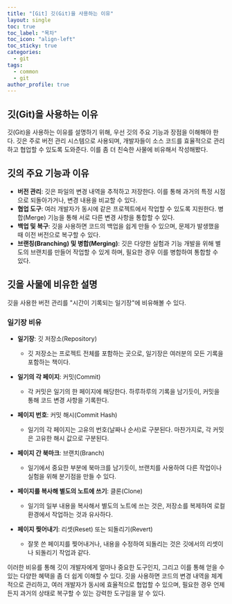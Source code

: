 ```yaml
---
title: "[Git] 깃(Git)을 사용하는 이유"
layout: single
toc: true
toc_label: "목차"
toc_icon: "align-left"
toc_sticky: true
categories:
  - git
tags:
  - common
  - git
author_profile: true
---
```


## 깃(Git)을 사용하는 이유

깃(Git)을 사용하는 이유를 설명하기 위해, 우선 깃의 주요 기능과 장점을 이해해야 한다. 깃은 주로 버전 관리 시스템으로 사용되며, 개발자들이 소스 코드를 효율적으로 관리하고 협업할 수 있도록 도와준다. 이를 좀 더 친숙한 사물에 비유해서 작성해봤다.

## 깃의 주요 기능과 이유

- **버전 관리**: 깃은 파일의 변경 내역을 추적하고 저장한다. 이를 통해 과거의 특정 시점으로 되돌아가거나, 변경 내용을 비교할 수 있다.
- **협업 도구**: 여러 개발자가 동시에 같은 프로젝트에서 작업할 수 있도록 지원한다. 병합(Merge) 기능을 통해 서로 다른 변경 사항을 통합할 수 있다.
- **백업 및 복구**: 깃을 사용하면 코드의 백업을 쉽게 만들 수 있으며, 문제가 발생했을 때 이전 버전으로 복구할 수 있다.
- **브랜칭(Branching) 및 병합(Merging)**: 깃은 다양한 실험과 기능 개발을 위해 별도의 브랜치를 만들어 작업할 수 있게 하며, 필요한 경우 이를 병합하여 통합할 수 있다.

## 깃을 사물에 비유한 설명

깃을 사용한 버전 관리를 "시간이 기록되는 일기장"에 비유해볼 수 있다.

### 일기장 비유

- **일기장**: 깃 저장소(Repository)
    - 깃 저장소는 프로젝트 전체를 포함하는 곳으로, 일기장은 여러분의 모든 기록을 포함하는 책이다.

- **일기의 각 페이지**: 커밋(Commit)
    - 각 커밋은 일기의 한 페이지에 해당한다. 하루하루의 기록을 남기듯이, 커밋을 통해 코드 변경 사항을 기록한다.

- **페이지 번호**: 커밋 해시(Commit Hash)
    - 일기의 각 페이지는 고유의 번호(날짜나 순서)로 구분된다. 마찬가지로, 각 커밋은 고유한 해시 값으로 구분된다.

- **페이지 간 북마크**: 브랜치(Branch)
    - 일기에서 중요한 부분에 북마크를 남기듯이, 브랜치를 사용하여 다른 작업이나 실험을 위해 분기점을 만들 수 있다.

- **페이지를 복사해 별도의 노트에 쓰기**: 클론(Clone)
    - 일기의 일부 내용을 복사해서 별도의 노트에 쓰는 것은, 저장소를 복제하여 로컬 환경에서 작업하는 것과 유사하다.

- **페이지 찢어내기**: 리셋(Reset) 또는 되돌리기(Revert)
    - 잘못 쓴 페이지를 찢어내거나, 내용을 수정하여 되돌리는 것은 깃에서의 리셋이나 되돌리기 작업과 같다.

이러한 비유를 통해 깃이 개발자에게 얼마나 중요한 도구인지, 그리고 이를 통해 얻을 수 있는 다양한 혜택을 좀 더 쉽게 이해할 수 있다. 깃을 사용하면 코드의 변경 내역을 체계적으로 관리하고, 여러 개발자가 동시에 효율적으로 협업할 수 있으며, 필요한 경우 언제든지 과거의 상태로 복구할 수 있는 강력한 도구임을 알 수 있다.
